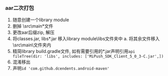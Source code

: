 ### aar二次打包

1. 随意创建一个library module
2. 删掉 \src\main\*文件
3. 更改aar后缀zip, 解压
4. 将classes.jar, libs\*.jar 移入library module\libs文件夹中
    a. 将其余文件移入\src\main\文件夹内
5. 精简library build.gradle文件, 如有需要引用的*.jar声明引用`api fileTree(dir: 'libs', includes: ['MiPush_SDK_Client_5_0_3-C.jar',])`
6. 混淆移出
7. 声明`id 'com.github.dcendents.android-maven'`